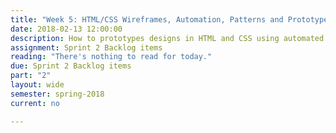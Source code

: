 ```yaml
---
title: "Week 5: HTML/CSS Wireframes, Automation, Patterns and Prototypes, Sprint #2 Continued"
date: 2018-02-13 12:00:00
description: How to prototypes designs in HTML and CSS using automated tools like CodePen, Grunt and SASS. Weekly Scrum, Help with deliverables related to Sprint 2
assignment: Sprint 2 Backlog items
reading: "There's nothing to read for today."
due: Sprint 2 Backlog items
part: "2"
layout: wide
semester: spring-2018
current: no

---
```

